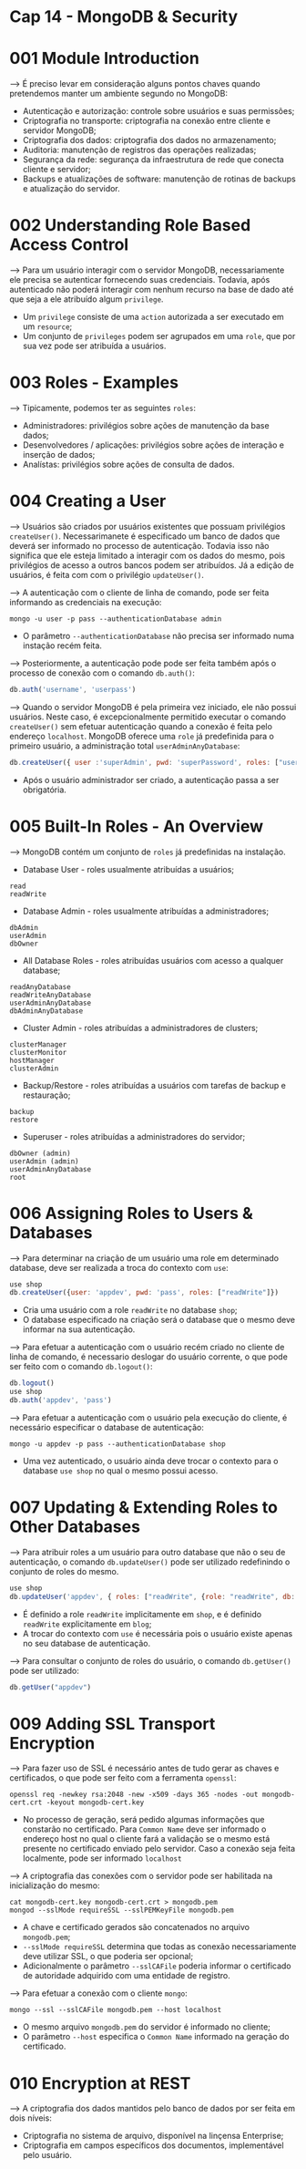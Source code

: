 # Cap 14 - MongoDB & Security

# 001 Module Introduction
--> É preciso levar em consideração alguns pontos chaves quando pretendemos manter um ambiente segundo no MongoDB:
* Autenticação e autorização: controle sobre usuários e suas permissões;
* Criptografia no transporte: criptografia na conexão entre cliente e servidor MongoDB;
* Criptografia dos dados: criptografia dos dados no armazenamento;
* Auditoria: manutenção de registros das operações realizadas;
* Segurança da rede: segurança da infraestrutura de rede que conecta cliente e servidor;
* Backups e atualizações de software: manutenção de rotinas de backups e atualização do servidor.

# 002 Understanding Role Based Access Control
--> Para um usuário interagir com o servidor MongoDB, necessariamente ele precisa se autenticar fornecendo suas credenciais. 
Todavia, após autenticado não poderá interagir com nenhum recurso na base de dado até que seja a ele atribuído algum `privilege`.
* Um `privilege` consiste de uma `action` autorizada a ser executado em um `resource`;
* Um conjunto de `privileges` podem ser agrupados em uma `role`, que por sua vez pode ser atribuída a usuários.

# 003 Roles - Examples
--> Tipicamente, podemos ter as seguintes `roles`:
* Administradores: privilégios sobre ações de manutenção da base dados;
* Desenvolvedores / aplicações: privilégios sobre ações de interação e inserção de dados;
* Analístas: privilégios sobre ações de consulta de dados.

# 004 Creating a User
--> Usuários são criados por usuários existentes que possuam privilégios `createUser()`. Necessarimanete é especificado um 
banco de dados que deverá ser informado no processo de autenticação. Todavia isso não significa que ele esteja limitado a 
interagir com os dados do mesmo, pois privilégios de acesso a outros bancos podem ser atribuídos. Já a edição de usuários, 
é feita com com o privilégio `updateUser()`.

--> A autenticação com o cliente de linha de comando, pode ser feita informando as credenciais na execução:
```
mongo -u user -p pass --authenticationDatabase admin
```
* O parâmetro `--authenticationDatabase` não precisa ser informado numa instação recém feita.

--> Posteriormente, a autenticação pode pode ser feita também após o processo de conexão com o comando `db.auth()`:
```javascript
db.auth('username', 'userpass')
```

--> Quando o servidor MongoDB é pela primeira vez iniciado, ele não possui usuários. Neste caso, é excepcionalmente permitido 
executar o comando `createUser()` sem efetuar autenticação quando a conexão é feita pelo endereço `localhost`. MongoDB oferece 
uma `role` já predefinida para o primeiro usuário, a administração total `userAdminAnyDatabase`:
```javascript
db.createUser({ user :'superAdmin', pwd: 'superPassword', roles: ["userAdminAnyDatabase"]})
```
* Após o usuário administrador ser criado, a autenticação passa a ser obrigatória.

# 005 Built-In Roles - An Overview
--> MongoDB contém um conjunto de `roles` já predefinidas na instalação.
* Database User - roles usualmente atribuídas a usuários;
```
read
readWrite
```
* Database Admin - roles usualmente atribuídas a administradores;
```
dbAdmin
userAdmin
dbOwner
```
* All Database Roles - roles atribuídas usuários com acesso a qualquer database;
```
readAnyDatabase
readWriteAnyDatabase
userAdminAnyDatabase
dbAdminAnyDatabase
```
* Cluster Admin - roles atribuídas a administradores de clusters;
```
clusterManager
clusterMonitor
hostManager
clusterAdmin
```
* Backup/Restore - roles atribuídas a usuários com tarefas de backup e restauração;
```
backup
restore
```
* Superuser - roles atribuídas a administradores do servidor;
```
dbOwner (admin)
userAdmin (admin)
userAdminAnyDatabase
root
```

# 006 Assigning Roles to Users & Databases
--> Para determinar na criação de um usuário uma role em determinado database, deve ser realizada a troca do contexto com `use`:
```javascript
use shop
db.createUser({user: 'appdev', pwd: 'pass', roles: ["readWrite"]})
```
* Cria uma usuário com a role `readWrite` no database `shop`;
* O database especificado na criação será o database que o mesmo deve informar na sua autenticação.

--> Para efetuar a autenticação com o usuário recém criado no cliente de linha de comando, é necessario deslogar do usuário corrente, 
o que pode ser feito com o comando `db.logout()`:
```javascript
db.logout()
use shop
db.auth('appdev', 'pass')
```

--> Para efetuar a autenticação com o usuário pela execução do cliente, é necessário especificar o database de autenticação:
```
mongo -u appdev -p pass --authenticationDatabase shop
```
* Uma vez autenticado, o usuário ainda deve trocar o contexto para o database `use shop` no qual o mesmo possui acesso.

# 007 Updating & Extending Roles to Other Databases
--> Para atribuir roles a um usuário para outro database que não o seu de autenticação, o comando `db.updateUser()` pode ser utilizado 
redefinindo o conjunto de roles do mesmo.
```javascript
use shop
db.updateUser('appdev', { roles: ["readWrite", {role: "readWrite", db: "blog"}] })
```
* É definido a role `readWrite` implicitamente em `shop`, e é definido `readWrite` explicitamente em `blog`;
* A trocar do contexto com `use` é necessária pois o usuário existe apenas no seu database de autenticação.

--> Para consultar o conjunto de roles do usuário, o comando `db.getUser()` pode ser utilizado:
```javascript
db.getUser("appdev")
```

# 009 Adding SSL Transport Encryption
--> Para fazer uso de SSL é necessário antes de tudo gerar as chaves e certificados, o que pode ser feito com a ferramenta `openssl`:
```
openssl req -newkey rsa:2048 -new -x509 -days 365 -nodes -out mongodb-cert.crt -keyout mongodb-cert.key
```
* No processo de geração, será pedido algumas informações que constarão no certificado. Para `Common Name` deve ser informado o 
endereço host no qual o cliente fará a validação se o mesmo está presente no certificado enviado pelo servidor. Caso a conexão seja 
feita localmente, pode ser informado `localhost`

--> A criptografia das conexões com o servidor pode ser habilitada na inicialização do mesmo:
```
cat mongodb-cert.key mongodb-cert.crt > mongodb.pem
mongod --sslMode requireSSL --sslPEMKeyFile mongodb.pem
```
* A chave e certificado gerados são concatenados no arquivo `mongodb.pem`;
* `--sslMode requireSSL` determina que todas as conexão necessariamente deve utilizar SSL, o que poderia ser opcional;
* Adicionalmente o parâmetro `--sslCAFile` poderia informar o certificado de autoridade adquirido com uma entidade de registro.

--> Para efetuar a conexão com o cliente `mongo`:
```
mongo --ssl --sslCAFile mongodb.pem --host localhost
```
* O mesmo arquivo `mongodb.pem` do servidor é informado no cliente;
* O parâmetro `--host` especifica o `Common Name` informado na geração do certificado.

# 010 Encryption at REST
--> A criptografia dos dados mantidos pelo banco de dados por ser feita em dois níveis:
* Criptografia no sistema de arquivo, disponível na linçensa Enterprise;
* Criptografia em campos específicos dos documentos, implementável pelo usuário.